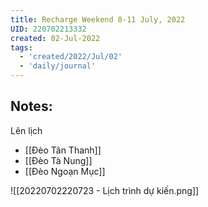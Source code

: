 ```yaml
---
title: Recharge Weekend 8-11 July, 2022
UID: 220702213332
created: 02-Jul-2022
tags:
  - 'created/2022/Jul/02'
  - 'daily/journal'
---
```

## Notes:
Lên lịch
- [[Đèo Tân Thanh]]
- [[Đèo Tà Nung]]
- [[Đèo Ngoạn Mục]]


![[20220702220723 - Lịch trình dự kiến.png]]

